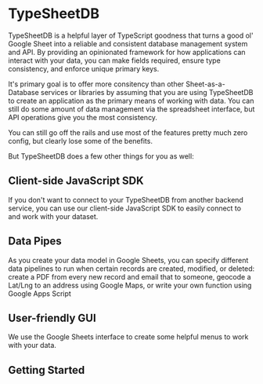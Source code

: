 # TypeSheetDB

TypeSheetDB is a helpful layer of TypeScript goodness that turns a good ol' Google Sheet into a reliable and consistent database management system and API. By providing an opinionated framework for how applications can interact with your data, you can make fields required, ensure type consistency, and enforce unique primary keys.

It's primary goal is to offer more consitency than other Sheet-as-a-Database services or libraries by assuming that you are using TypeSheetDB to create an application as the primary means of working with data. You can still do some amount of data management via the spreadsheet interface, but API operations give you the most consistency. 

You can still go off the rails and use most of the features pretty much zero config, but clearly lose some of the benefits.

But TypeSheetDB does a few other things for you as well:


## Client-side JavaScript SDK

If you don't want to connect to your TypeSheetDB from another backend service, you can use our client-side JavaScript SDK to easily connect to and work with your dataset.

## Data Pipes

As you create your data model in Google Sheets, you can specify different data pipelines to run when certain records are created, modified, or deleted: create a PDF from every new record and email that to someone, geocode a Lat/Lng to an address using Google Maps, or write your own function using Google Apps Script

## User-friendly GUI

We use the Google Sheets interface to create some helpful menus to work with your data.

## Getting Started

